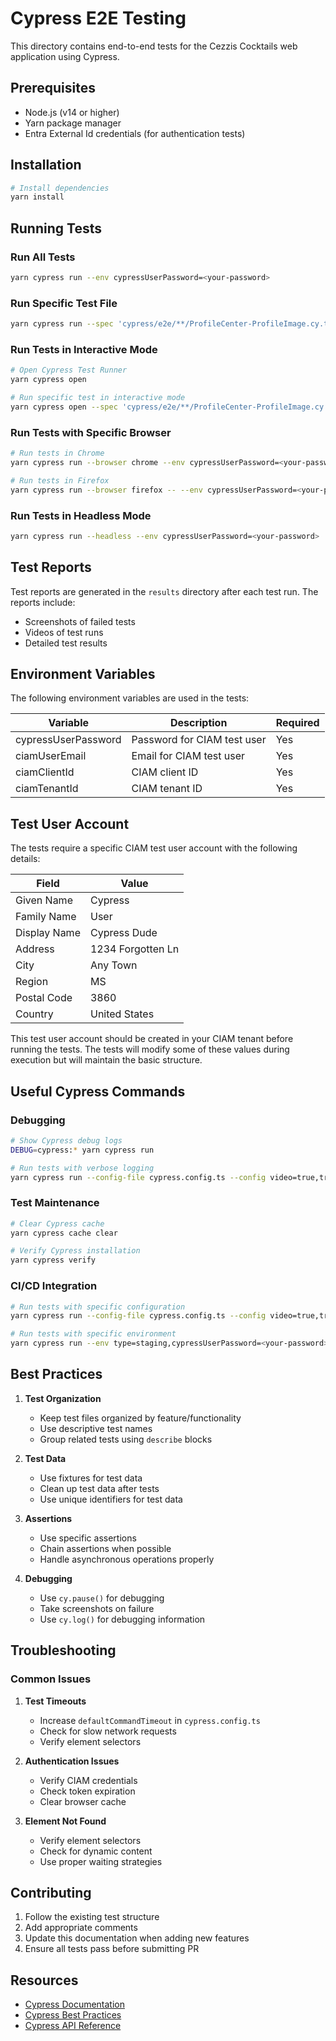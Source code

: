 # Cypress E2E Testing

This directory contains end-to-end tests for the Cezzis Cocktails web application using Cypress.

## Prerequisites

- Node.js (v14 or higher)
- Yarn package manager
- Entra External Id credentials (for authentication tests)

## Installation

```bash
# Install dependencies
yarn install
```

## Running Tests

### Run All Tests
```bash
yarn cypress run --env cypressUserPassword=<your-password>
```

### Run Specific Test File
```bash
yarn cypress run --spec 'cypress/e2e/**/ProfileCenter-ProfileImage.cy.ts' --env cypressUserPassword=<your-password>
```

### Run Tests in Interactive Mode
```bash
# Open Cypress Test Runner
yarn cypress open

# Run specific test in interactive mode
yarn cypress open --spec 'cypress/e2e/**/ProfileCenter-ProfileImage.cy.ts'
```

### Run Tests with Specific Browser
```bash
# Run tests in Chrome
yarn cypress run --browser chrome --env cypressUserPassword=<your-password>

# Run tests in Firefox
yarn cypress run --browser firefox -- --env cypressUserPassword=<your-password>
```

### Run Tests in Headless Mode
```bash
yarn cypress run --headless --env cypressUserPassword=<your-password>
```

## Test Reports

Test reports are generated in the `results` directory after each test run. The reports include:
- Screenshots of failed tests
- Videos of test runs
- Detailed test results

## Environment Variables

The following environment variables are used in the tests:

| Variable | Description | Required |
|----------|-------------|----------|
| cypressUserPassword | Password for CIAM test user | Yes |
| ciamUserEmail | Email for CIAM test user | Yes |
| ciamClientId | CIAM client ID | Yes |
| ciamTenantId | CIAM tenant ID | Yes |

## Test User Account

The tests require a specific CIAM test user account with the following details:

| Field | Value |
|-------|-------|
| Given Name | Cypress |
| Family Name | User |
| Display Name | Cypress Dude |
| Address | 1234 Forgotten Ln |
| City | Any Town |
| Region | MS |
| Postal Code | 3860 |
| Country | United States |

This test user account should be created in your CIAM tenant before running the tests. The tests will modify some of these values during execution but will maintain the basic structure.

## Useful Cypress Commands

### Debugging
```bash
# Show Cypress debug logs
DEBUG=cypress:* yarn cypress run

# Run tests with verbose logging
yarn cypress run --config-file cypress.config.ts --config video=true,trashAssetsBeforeRuns=true
```

### Test Maintenance
```bash
# Clear Cypress cache
yarn cypress cache clear

# Verify Cypress installation
yarn cypress verify
```

### CI/CD Integration
```bash
# Run tests with specific configuration
yarn cypress run --config-file cypress.config.ts --config video=true,trashAssetsBeforeRuns=true

# Run tests with specific environment
yarn cypress run --env type=staging,cypressUserPassword=<your-password>
```

## Best Practices

1. **Test Organization**
   - Keep test files organized by feature/functionality
   - Use descriptive test names
   - Group related tests using `describe` blocks

2. **Test Data**
   - Use fixtures for test data
   - Clean up test data after tests
   - Use unique identifiers for test data

3. **Assertions**
   - Use specific assertions
   - Chain assertions when possible
   - Handle asynchronous operations properly

4. **Debugging**
   - Use `cy.pause()` for debugging
   - Take screenshots on failure
   - Use `cy.log()` for debugging information

## Troubleshooting

### Common Issues

1. **Test Timeouts**
   - Increase `defaultCommandTimeout` in `cypress.config.ts`
   - Check for slow network requests
   - Verify element selectors

2. **Authentication Issues**
   - Verify CIAM credentials
   - Check token expiration
   - Clear browser cache

3. **Element Not Found**
   - Verify element selectors
   - Check for dynamic content
   - Use proper waiting strategies

## Contributing

1. Follow the existing test structure
2. Add appropriate comments
3. Update this documentation when adding new features
4. Ensure all tests pass before submitting PR

## Resources

- [Cypress Documentation](https://docs.cypress.io)
- [Cypress Best Practices](https://docs.cypress.io/guides/references/best-practices)
- [Cypress API Reference](https://docs.cypress.io/api/table-of-contents)